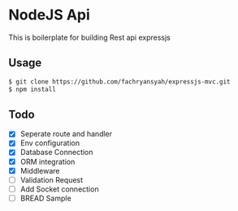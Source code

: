 # NodeJS Api
This is boilerplate for building Rest api expressjs

## Usage
``` bash
$ git clone https://github.com/fachryansyah/expressjs-mvc.git
$ npm install
```

## Todo
- [x] Seperate route and handler
- [x] Env configuration
- [x] Database Connection
- [x] ORM integration
- [x] Middleware
- [ ] Validation Request
- [ ] Add Socket connection
- [ ] BREAD Sample
